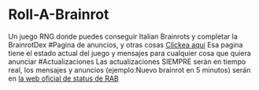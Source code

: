# Roll-A-Brainrot
Un juego RNG donde puedes conseguir Italian Brainrots y completar la BrainrotDex
#Pagina de anuncios, y otras cosas
[Clickea aqui](https://michaelrogerz.github.io/RAB-status/) Esa pagina tiene el estado actual del juego y mensajes para cualquier cosa que quiera anunciar
#Actualizaciones
Las actualizaciones SIEMPRE serán en tiempo real, los mensajes y anuncios (ejemplo:Nuevo brainrot en 5 minutos) serán en [la web oficial de status de RAB](https://michaelrogerz.github.io/RAB-status/)
